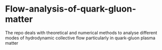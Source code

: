 # Flow-analysis-of-quark-gluon-matter
The repo deals with theoretical and numerical methods to analyse different modes of hydrodynamic collective flow particularly in quark-gluon plasma matter
